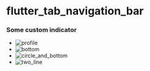 # flutter_tab_navigation_bar

### Some custom indicator
* ![profile](https://github.com/Mohiuddin655-PRO/flutter_tab_navigation_bar/assets/71176567/ab34dfcd-a24f-400b-86a2-6141eaebb0c7) 
* ![bottom](https://github.com/Mohiuddin655-PRO/flutter_tab_navigation_bar/assets/71176567/7cb498f3-da64-4085-a6dc-ac61af07461b)
* ![circle_and_bottom](https://github.com/Mohiuddin655-PRO/flutter_tab_navigation_bar/assets/71176567/307abf6a-f915-499d-8b44-61f8413361b8) 
* ![two_line](https://github.com/Mohiuddin655-PRO/flutter_tab_navigation_bar/assets/71176567/473b89af-7564-4ffa-b9ad-83a42a8a8d7b)

